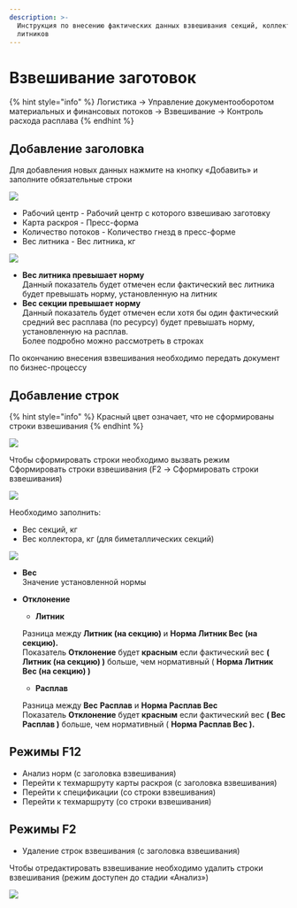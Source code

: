 ```yaml
---
description: >-
  Инструкция по внесению фактических данных взвешивания секций, коллекторов и
  литников
---
```


# Взвешивание заготовок

{% hint style="info" %}
Логистика → Управление документооборотом материальных и финансовых потоков → Взвешивание → Контроль расхода расплава
{% endhint %}

## Добавление заголовка

Для добавления новых данных нажмите на кнопку «Добавить» и заполните обязательные строки

![
](<../../../../../.gitbook/assets/0 (29)>)

* Рабочий центр - Рабочий центр с которого взвешиваю заготовку
* Карта раскроя - Пресс-форма
* Количество потоков - Количество гнезд в пресс-форме
* Вес литника - Вес литника, кг

![](<../../../../../.gitbook/assets/0 (14)>)

* **Вес литника превышает норму**\
  Данный показатель будет отмечен если фактический вес литника будет превышать норму, установленную на литник
* **Вес секции превышает норму**\
  Данный показатель будет отмечен если хотя бы один фактический средний вес расплава (по ресурсу) будет превышать норму, установленную на расплав.\
  Более подробно можно рассмотреть в строках

По окончанию внесения взвешивания необходимо передать документ по бизнес-процессу

## Добавление строк

{% hint style="info" %}
Красный цвет означает, что не сформированы строки взвешивания
{% endhint %}

![](<../../../../../.gitbook/assets/1 (30)>)

Чтобы сформировать строки необходимо вызвать режим Сформировать строки взвешивания (F2 -> Сформировать строки взвешивания)

![](<../../../../../.gitbook/assets/image (203).png>)

Необходимо заполнить:

* Вес секций, кг
* Вес коллектора, кг (для биметаллических секций)



![](<../../../../../.gitbook/assets/1 (43)>)

* **Вес**\
  Значение установленной нормы
*   **Отклонение**

    * **Литник**

    Разница между **Литник (на секцию)** и **Норма Литник Вес (на секцию).**\
    Показатель **Отклонение** будет **красным** если фактический вес **( Литник (на секцию) )** больше, чем нормативный ( **Норма Литник Вес (на секцию) )**

    * **Расплав**

    Разница между **Вес** **Расплав** и **Норма Расплав Вес**\
    Показатель **Отклонение** будет **красным** если фактический вес **( Вес** **Расплав )** больше, чем нормативный ( **Норма Расплав Вес ).**

## Режимы F12

* Анализ норм (с заголовка взвешивания)
* Перейти к техмаршруту карты раскроя (с заголовка взвешивания)
* Перейти к спецификации (со строки взвешивания)
* Перейти к техмаршруту (со строки взвешивания)

## Режимы F2

* Удаление строк взвешивания (с заголовка взвешивания)

Чтобы отредактировать взвешивание необходимо удалить строки взвешивания (режим доступен до стадии «Анализ»)

![](<../../../../../.gitbook/assets/0 (48)>)
